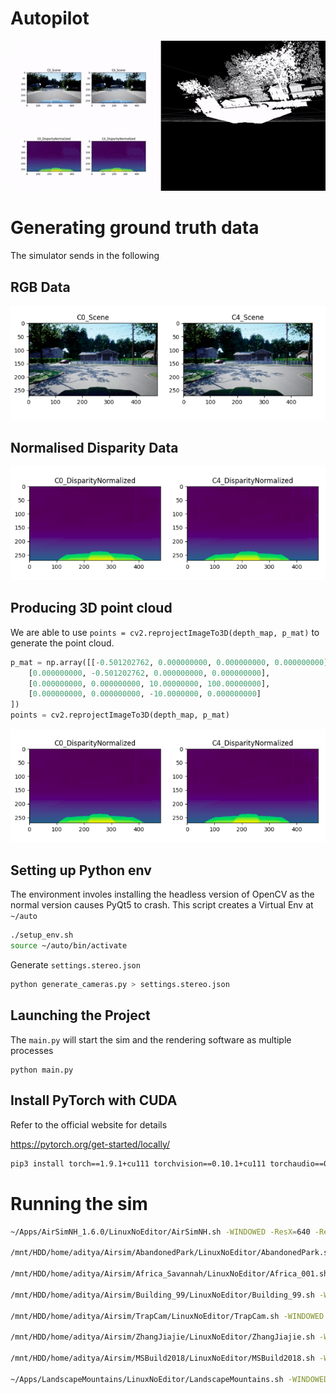 # Autopilot

<img src="gifs/3d.gif">

# Generating ground truth data

The simulator sends in the following

## RGB Data
<img src="imgs/rgb.png">

## Normalised Disparity Data
<img src="imgs/disp.png">

## Producing 3D point cloud
We are able to use `points = cv2.reprojectImageTo3D(depth_map, p_mat)` to generate the point cloud.
```python
p_mat = np.array([[-0.501202762, 0.000000000, 0.000000000, 0.000000000],
    [0.000000000, -0.501202762, 0.000000000, 0.000000000],
    [0.000000000, 0.000000000, 10.00000000, 100.00000000],
    [0.000000000, 0.000000000, -10.0000000, 0.000000000]
]) 
points = cv2.reprojectImageTo3D(depth_map, p_mat)
```
<img src="imgs/disp.png">


## Setting up Python env

The environment involes installing the headless version of OpenCV as the normal version causes PyQt5 to crash. This script creates a Virtual Env at `~/auto`
```bash
./setup_env.sh
source ~/auto/bin/activate
```

Generate `settings.stereo.json`
```bash
python generate_cameras.py > settings.stereo.json
```

## Launching the Project

The `main.py` will start the sim and the rendering software as multiple processes

```
python main.py
```

## Install PyTorch with CUDA

Refer to the official website for details

https://pytorch.org/get-started/locally/

```bash
pip3 install torch==1.9.1+cu111 torchvision==0.10.1+cu111 torchaudio==0.9.1 -f https://download.pytorch.org/whl/torch_stable.html
```

# Running the sim
```bash
~/Apps/AirSimNH_1.6.0/LinuxNoEditor/AirSimNH.sh -WINDOWED -ResX=640 -ResY=480 --settings /home/aditya/Autopilot/settings.stereo.json

/mnt/HDD/home/aditya/Airsim/AbandonedPark/LinuxNoEditor/AbandonedPark.sh -WINDOWED -ResX=640 -ResY=480 --settings /home/aditya/Autopilot/settings.stereo.json

/mnt/HDD/home/aditya/Airsim/Africa_Savannah/LinuxNoEditor/Africa_001.sh -WINDOWED -ResX=640 -ResY=480 --settings /home/aditya/Autopilot/settings.stereo.json

/mnt/HDD/home/aditya/Airsim/Building_99/LinuxNoEditor/Building_99.sh -WINDOWED -ResX=640 -ResY=480 --settings /home/aditya/Autopilot/settings.stereo.json

/mnt/HDD/home/aditya/Airsim/TrapCam/LinuxNoEditor/TrapCam.sh -WINDOWED -ResX=640 -ResY=480 --settings /home/aditya/Autopilot/settings.stereo.json

/mnt/HDD/home/aditya/Airsim/ZhangJiajie/LinuxNoEditor/ZhangJiajie.sh -WINDOWED -ResX=640 -ResY=480 --settings /home/aditya/Autopilot/settings.stereo.json

/mnt/HDD/home/aditya/Airsim/MSBuild2018/LinuxNoEditor/MSBuild2018.sh -WINDOWED -ResX=640 -ResY=480 --settings /home/aditya/Autopilot/settings.stereo.json

~/Apps/LandscapeMountains/LinuxNoEditor/LandscapeMountains.sh -WINDOWED -ResX=640 -ResY=480 --settings /home/aditya/Autopilot/settings.stereo.json
```